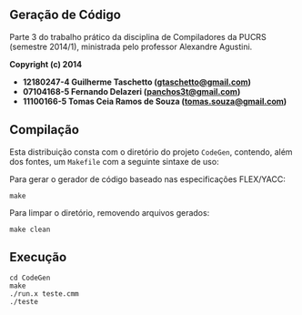 ## Geração de Código

Parte 3 do trabalho prático da disciplina de Compiladores da PUCRS (semestre 2014/1), ministrada pelo professor Alexandre Agustini.

**Copyright (c) 2014**
* **12180247-4 Guilherme Taschetto (gtaschetto@gmail.com)**
* **07104168-5 Fernando Delazeri (panchos3t@gmail.com)**
* **11100166-5 Tomas Ceia Ramos de Souza (tomas.souza@gmail.com)**

## Compilação

Esta distribuição consta com o diretório do projeto `CodeGen`, contendo, além dos fontes, um `Makefile` com a seguinte sintaxe de uso:

Para gerar o gerador de código baseado nas especificações FLEX/YACC:

    make

Para limpar o diretório, removendo arquivos gerados:

    make clean

## Execução

    cd CodeGen
    make
    ./run.x teste.cmm
    ./teste
